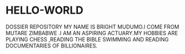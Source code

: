 # HELLO-WORLD
DOSSIER REPOSITORY
MY NAME IS BRIGHT MUDUMO.I COME FROM MUTARE ZIMBABWE .I AM AN ASPIRING ACTUARY.MY HOBBIES ARE PLAYING CHESS ,READING THE BIBLE SWIMMING AND READING DOCUMENTARIES OF BILLIONAIRES.
